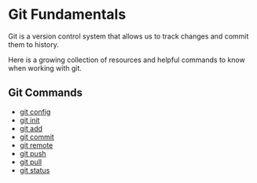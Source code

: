 # Git Fundamentals

Git is a version control system that allows us to track changes and commit them to history.

Here is a growing collection of resources and helpful commands to know when working with git.

## Git Commands
- [git config](Config.md)
- [git init](Init.md)
- [git add](Add.md)
- [git commit](Commit.md)
- [git remote](Remotes.md)
- [git push](Push.md)
- [git pull](Pull.md)
- [git status](Status.md)